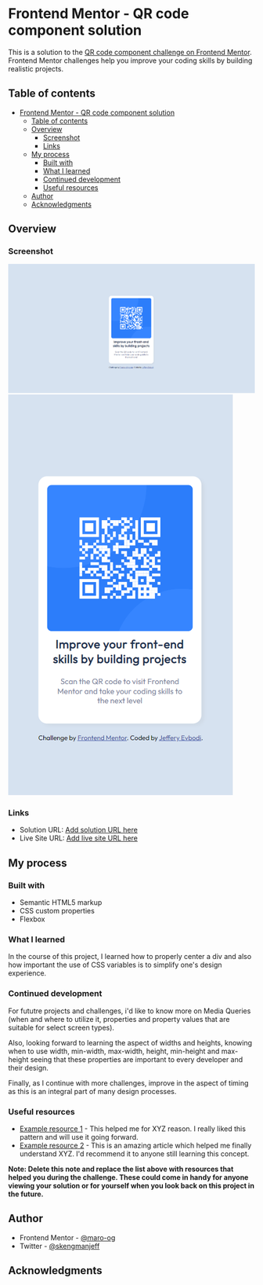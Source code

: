 # Frontend Mentor - QR code component solution

This is a solution to the [QR code component challenge on Frontend Mentor](https://www.frontendmentor.io/challenges/qr-code-component-iux_sIO_H). Frontend Mentor challenges help you improve your coding skills by building realistic projects. 

## Table of contents

- [Frontend Mentor - QR code component solution](#frontend-mentor---qr-code-component-solution)
  - [Table of contents](#table-of-contents)
  - [Overview](#overview)
    - [Screenshot](#screenshot)
    - [Links](#links)
  - [My process](#my-process)
    - [Built with](#built-with)
    - [What I learned](#what-i-learned)
    - [Continued development](#continued-development)
    - [Useful resources](#useful-resources)
  - [Author](#author)
  - [Acknowledgments](#acknowledgments)



## Overview

### Screenshot

![DESKTOP VIEW](./DESKTOP%20Screenshot%202022-09-24%20022218.png)
![MOBILE VIEW](./MOBILE%20Screenshot%202022-09-24%20022413.png)


### Links

- Solution URL: [Add solution URL here](https://your-solution-url.com)
- Live Site URL: [Add live site URL here](https://your-live-site-url.com)

## My process

### Built with

- Semantic HTML5 markup
- CSS custom properties
- Flexbox



### What I learned

In the course of this project, I learned how to properly center a div and also how important the use of CSS variables is to simplify one's design experience. 




### Continued development

For fututre projects and challenges, i'd like to know more on Media Queries (when and where to utilize it, properties and property values that are suitable for select screen types).

Also, looking forward to learning the aspect of widths and heights, knowing when to use width, min-width, max-width, height, min-height and max-height seeing that these properties are important to every developer and their design.

Finally, as I continue with more challenges, improve in the aspect of timing as this is an integral part of many design processes.



### Useful resources

- [Example resource 1](https://www.example.com) - This helped me for XYZ reason. I really liked this pattern and will use it going forward.
- [Example resource 2](https://www.example.com) - This is an amazing article which helped me finally understand XYZ. I'd recommend it to anyone still learning this concept.

**Note: Delete this note and replace the list above with resources that helped you during the challenge. These could come in handy for anyone viewing your solution or for yourself when you look back on this project in the future.**

## Author

- Frontend Mentor - [@maro-og](https://www.frontendmentor.io/profile/maro-og)
- Twitter - [@skengmanjeff](https://www.twitter.com/skengmanjeff)



## Acknowledgments

